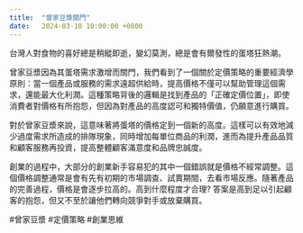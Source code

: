 ```yaml
---
title:  "曾家豆漿關門"
date:   2024-03-18 10:00:00 +0800
---
```


台灣人對食物的喜好總是稍縱即逝，變幻莫測，總是會有爾發性的蛋塔狂熱潮。

曾家豆漿因為其蛋塔需求激增而關門，我們看到了一個關於定價策略的重要經濟學原則：當一個產品或服務的需求遠超供給時，提高價格不僅可以幫助管理這個需求，還能最大化利潤。這種策略背後的邏輯是找到產品的「正確定價位置」，即使消費者對價格有所抱怨，但因為對產品的高度認可和獨特價值，仍願意進行購買。

對於曾家豆漿來說，這意味著將蛋塔的價格定到一個新的高度。這樣可以有效地減少過度需求所造成的排隊現象，同時增加每單位商品的利潤，進而為提升產品品質和顧客服務再投資，提高整體顧客滿意度和品牌忠誠度。

創業的過程中，大部分的創業新手容易犯的其中一個錯誤就是價格不經常調整。這個價格調整通常是會有先有初期的市場調查、試賣期間，去看市場反應。隨著產品的完善過程，價格是會逐步拉高的。高到什麼程度才合理? 答案是高到足以引起顧客的抱怨，但又不至於讓他們轉向競爭對手或放棄購買。

#曾家豆漿 #定價策略 #創業思維
